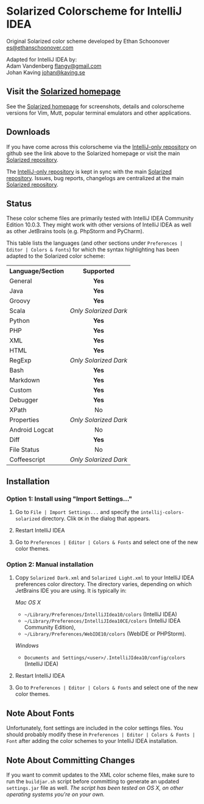 Solarized Colorscheme for IntelliJ IDEA
=======================================

Original Solarized color scheme developed by Ethan Schoonover <es@ethanschoonover.com>  

Adapted for IntelliJ IDEA by:  
Adam Vandenberg <flangy@gmail.com>  
Johan Kaving <johan@kaving.se>

Visit the [Solarized homepage]
------------------------------

See the [Solarized homepage] for screenshots, 
details and colorscheme versions for Vim, Mutt, popular terminal emulators and 
other applications.

Downloads
---------

If you have come across this colorscheme via the [IntelliJ-only repository] on 
github see the link above to the Solarized homepage or visit the main [Solarized repository].

The [IntelliJ-only repository] is kept in sync with the main [Solarized repository].
Issues, bug reports, changelogs are centralized at the main [Solarized repository].

[Solarized homepage]:   http://ethanschoonover.com/solarized
[Solarized repository]: https://github.com/altercation/solarized
[IntelliJ-only repository]:  https://github.com/jkaving/intellij-colors-solarized

Status
------------

These color scheme files are primarily tested with IntelliJ IDEA Community Edition 10.0.3.
They might work with other versions of IntelliJ IDEA as well as other JetBrains tools
(e.g. PhpStorm and PyCharm).

This table lists the languages (and other sections under `Preferences | Editor | Colors & Fonts`)
for which the syntax highlighting has been adapted to the Solarized color scheme:

<table>
    <tr>
        <th>Language/Section</th>
        <th>Supported</th>
    </tr>
	<tr>
		<td>General</td>
		<td align="center"><b>Yes</b></td>
	</tr>
	<tr>
		<td>Java</td>
		<td align="center"><b>Yes</b></td>
	</tr>
	<tr>
		<td>Groovy</td>
		<td align="center"><b>Yes</b></td>
	</tr>
	<tr>
		<td>Scala</td>
		<td align="center"><i>Only Solarized Dark</i></td>
	</tr>
	<tr>
		<td>Python</td>
		<td align="center"><b>Yes</b></td>
	</tr>
	<tr>
		<td>PHP</td>
		<td align="center"><b>Yes</b></td>
	</tr>
	<tr>
		<td>XML</td>
		<td align="center"><b>Yes</b></td>
	</tr>
	<tr>
		<td>HTML</td>
		<td align="center"><b>Yes</b></td>
	</tr>
	<tr>
		<td>RegExp</td>
		<td align="center"><i>Only Solarized Dark</i></td>
	</tr>
	<tr>
		<td>Bash</td>
		<td align="center"><b>Yes</b></td>
	</tr>
	<tr>
		<td>Markdown</td>
		<td align="center"><b>Yes</b></td>
	</tr>
	<tr>
		<td>Custom</td>
		<td align="center"><b>Yes</b></td>
	</tr>
	<tr>
		<td>Debugger</td>
		<td align="center"><b>Yes</b></td>
	</tr>
	<tr>
		<td>XPath</td>
		<td align="center">No</td>
	</tr>
	<tr>
		<td>Properties</td>
		<td align="center"><i>Only Solarized Dark</i></td>
	</tr>
	<tr>
		<td>Android Logcat</td>
		<td align="center">No</td>
	</tr>
	<tr>
		<td>Diff</td>
		<td align="center"><b>Yes</b></td>
	</tr>
	<tr>
		<td>File Status</td>
		<td align="center">No</td>
	</tr>
	<tr>
		<td>Coffeescript</td>
		<td align="center"><i>Only Solarized Dark</i></td>
	</tr>
</table>


Installation
------------

### Option 1: Install using "Import Settings..."

1. Go to `File | Import Settings...` and specify the `intellij-colors-solarized` directory.
 Clik `OK` in the dialog that appears.

2. Restart IntelliJ IDEA

3. Go to `Preferences | Editor | Colors & Fonts` and select one of the new 
color themes.

### Option 2: Manual installation

1.  Copy `Solarized Dark.xml` and `Solarized Light.xml` to your IntelliJ IDEA preferences
    color directory. The directory varies, depending on which JetBrains IDE you are using. It
    is typically in:

    *Mac OS X*
    * `~/Library/Preferences/IntelliJIdea10/colors` (IntelliJ IDEA)
    * `~/Library/Preferences/IntelliJIdea10CE/colors` (IntelliJ IDEA Community Edition),
    * `~/Library/Preferences/WebIDE10/colors` (WebIDE or PHPStorm).

    *Windows*
    * `Documents and Settings/<user>/.IntelliJIdea10/config/colors` (IntelliJ IDEA)
        
2. Restart IntelliJ IDEA

3. Go to `Preferences | Editor | Colors & Fonts` and select one of the new 
color themes.

Note About Fonts
-----------------
Unfortunately, font settings are included in the color settings files.
You should probably modify these in `Preferences | Editor | Colors & Fonts | Font`
after adding the color schemes to your IntelliJ IDEA installation.

Note About Committing Changes
-----------------------------
If you want to commit updates to the XML color scheme files, make sure to run the `buildjar.sh` script before committing to generate 
an updated `settings.jar` file as well. 
*The script has been tested on OS X, on other operating systems you're on your own.*